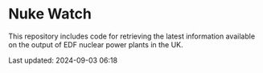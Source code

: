 # Nuke Watch

This repository includes code for retrieving the latest information available on the output of EDF nuclear power plants in the UK.

Last updated: 2024-09-03 06:18
